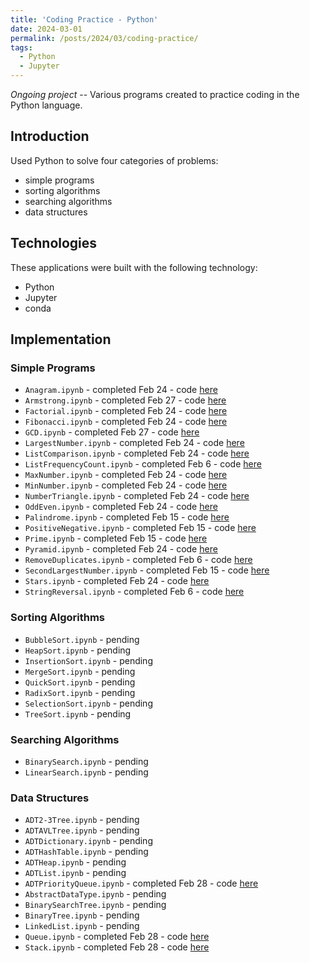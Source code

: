 ```yaml
---
title: 'Coding Practice - Python'
date: 2024-03-01
permalink: /posts/2024/03/coding-practice/
tags:
  - Python
  - Jupyter
---
```


*Ongoing project* -- Various programs created to practice coding in the Python language.

## Introduction
Used Python to solve four categories of problems:
* simple programs
* sorting algorithms
* searching algorithms
* data structures


## Technologies
These applications were built with the following technology:
* Python
* Jupyter
* conda
  

## Implementation
### Simple Programs
* `Anagram.ipynb` - completed Feb 24 - code [here](https://github.com/erincameron11/python-practice/blob/main/simple_programs/Anagram.ipynb)
* `Armstrong.ipynb` - completed Feb 27 - code [here](https://github.com/erincameron11/python-practice/blob/main/simple_programs/Armstrong.ipynb)
* `Factorial.ipynb` - completed Feb 24 - code [here](https://github.com/erincameron11/python-practice/blob/main/simple_programs/Factorial.ipynb)
* `Fibonacci.ipynb` - completed Feb 24 - code [here](https://github.com/erincameron11/python-practice/blob/main/simple_programs/Fibonacci.ipynb)
* `GCD.ipynb` - completed Feb 27 - code [here](https://github.com/erincameron11/python-practice/blob/main/simple_programs/GCD.ipynb)
* `LargestNumber.ipynb` - completed Feb 24 - code [here](https://github.com/erincameron11/python-practice/blob/main/simple_programs/LargestNumber.ipynb)
* `ListComparison.ipynb` - completed Feb 24 - code [here](https://github.com/erincameron11/python-practice/blob/main/simple_programs/ListComparison.ipynb)
* `ListFrequencyCount.ipynb` - completed Feb 6 - code [here](https://github.com/erincameron11/python-practice/blob/main/simple_programs/ListFrequencyCount.ipynb)
* `MaxNumber.ipynb` - completed Feb 24 - code [here](https://github.com/erincameron11/python-practice/blob/main/simple_programs/MaxNumber.ipynb)
* `MinNumber.ipynb` - completed Feb 24 - code [here](https://github.com/erincameron11/python-practice/blob/main/simple_programs/MinNumber.ipynb)
* `NumberTriangle.ipynb` - completed Feb 24 - code [here](https://github.com/erincameron11/python-practice/blob/main/simple_programs/NumberTriangle.ipynb)
* `OddEven.ipynb` - completed Feb 24 - code [here](https://github.com/erincameron11/python-practice/blob/main/simple_programs/OddEven.ipynb)
* `Palindrome.ipynb` - completed Feb 15 - code [here](https://github.com/erincameron11/python-practice/blob/main/simple_programs/Palindrome.ipynb)
* `PositiveNegative.ipynb` - completed Feb 15 - code [here](https://github.com/erincameron11/python-practice/blob/main/simple_programs/PositiveNegative.ipynb)
* `Prime.ipynb` - completed Feb 15 - code [here](https://github.com/erincameron11/python-practice/blob/main/simple_programs/Prime.ipynb)
* `Pyramid.ipynb` - completed Feb 24 - code [here](https://github.com/erincameron11/python-practice/blob/main/simple_programs/Pyramid.ipynb)
* `RemoveDuplicates.ipynb` - completed Feb 6 - code [here](https://github.com/erincameron11/python-practice/blob/main/simple_programs/RemoveDuplicates.ipynb)
* `SecondLargestNumber.ipynb` - completed Feb 15 - code [here](https://github.com/erincameron11/python-practice/blob/main/simple_programs/SecondLargestNumber.ipynb)
* `Stars.ipynb` - completed Feb 24 - code [here](https://github.com/erincameron11/python-practice/blob/main/simple_programs/Stars.ipynb)
* `StringReversal.ipynb` - completed Feb 6 - code [here](https://github.com/erincameron11/python-practice/blob/main/simple_programs/StringReversal.ipynb)

### Sorting Algorithms
* `BubbleSort.ipynb` - pending
* `HeapSort.ipynb` - pending
* `InsertionSort.ipynb` - pending
* `MergeSort.ipynb` - pending
* `QuickSort.ipynb` - pending
* `RadixSort.ipynb` - pending
* `SelectionSort.ipynb` - pending
* `TreeSort.ipynb` - pending

### Searching Algorithms
* `BinarySearch.ipynb` - pending
* `LinearSearch.ipynb` - pending

### Data Structures
* `ADT2-3Tree.ipynb` - pending
* `ADTAVLTree.ipynb` - pending
* `ADTDictionary.ipynb` - pending
* `ADTHashTable.ipynb` - pending
* `ADTHeap.ipynb` - pending
* `ADTList.ipynb` - pending
* `ADTPriorityQueue.ipynb` - completed Feb 28 - code [here](https://github.com/erincameron11/python-practice/blob/main/data_structures/ADTPriorityQueue.ipynb)
* `AbstractDataType.ipynb` - pending
* `BinarySearchTree.ipynb` - pending
* `BinaryTree.ipynb` - pending
* `LinkedList.ipynb` - pending
* `Queue.ipynb` - completed Feb 28 - code [here](https://github.com/erincameron11/python-practice/blob/main/data_structures/Queue.ipynb)
* `Stack.ipynb` - completed Feb 28 - code [here](https://github.com/erincameron11/python-practice/blob/main/data_structures/Stack.ipynb)